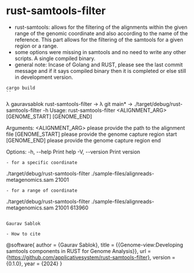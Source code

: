 # rust-samtools-filter
 - rust-samtools: allows for the filtering of the alignments within the given range of the genomic coordinate and also according to   the name of the reference. This part allows for the filtering of the samtools for a given region  or a range.
 - some options were missing in samtools and no need to write any other scripts. A single compiled binary. 
 - general note: Incase of Golang and RUST, please see the last commit message and if it says compiled binary then it is completed or else still in development version.
 
 ```
 cargo build
 ``
 
 ```
 λ gauravsablok rust-samtools-filter → λ git main* → ./target/debug/rust-samtools-filter -h
Usage: rust-samtools-filter <ALIGNMENT_ARG> [GENOME_START] [GENOME_END]

Arguments:
  <ALIGNMENT_ARG>  please provide the path to the alignment file
  [GENOME_START]   please provide the genome capture region start
  [GENOME_END]     please provide the genome capture region end

Options:
  -h, --help     Print help
  -V, --version  Print version
 ```
 - for a specific coordinate 
 ```
 ./target/debug/rust-samtools-filter ./sample-files/alignreads-metagenomics.sam 21001 
 ```
 - for a range of coordinate
 ```
 ./target/debug/rust-samtools-filter ./sample-files/alignreads-metagenomics.sam 21001 613960
 ```

Gaurav Sablok

- How to cite
```
  @software{
  author = {Gaurav Sablok},
  title = {{Genome-view:Developing samtools components in RUST for Genome Analysis}},
  url = {https://github.com/applicativesystem/rust-samtools-filter},
  version = {0.1.0},
  year = {2024}
}
```
